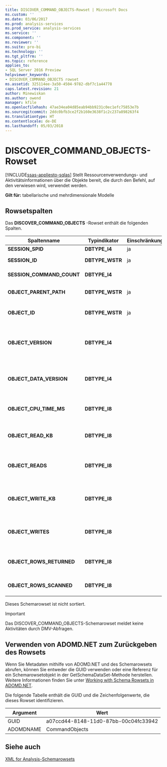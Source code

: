 ```yaml
---
title: DISCOVER_COMMAND_OBJECTS-Rowset | Microsoft Docs
ms.custom: ''
ms.date: 03/06/2017
ms.prod: analysis-services
ms.prod_service: analysis-services
ms.service: ''
ms.component: ''
ms.reviewer: ''
ms.suite: pro-bi
ms.technology: ''
ms.tgt_pltfrm: ''
ms.topic: reference
applies_to:
- SQL Server 2016 Preview
helpviewer_keywords:
- DISCOVER_COMMAND_OBJECTS rowset
ms.assetid: 325114ee-3a50-4504-9782-dbf7c1a44778
caps.latest.revision: 21
author: Minewiskan
ms.author: owend
manager: kfile
ms.openlocfilehash: 47ae34ea04d85eab94bb9231c0ec1efc75853e7b
ms.sourcegitcommit: 2ddc0bfb3ce2f2b160e3638f1c2c237a898263f4
ms.translationtype: HT
ms.contentlocale: de-DE
ms.lasthandoff: 05/03/2018
---
```

# <a name="discovercommandobjects-rowset"></a>DISCOVER_COMMAND_OBJECTS-Rowset
[!INCLUDE[ssas-appliesto-sqlas](../../../includes/ssas-appliesto-sqlas.md)]
  Stellt Ressourcenverwendungs- und Aktivitätsinformationen über die Objekte bereit, die durch den Befehl, auf den verwiesen wird, verwendet werden.  
  
 **Gilt für:** tabellarische und mehrdimensionale Modelle  
  
## <a name="rowset-columns"></a>Rowsetspalten  
 Das **DISCOVER_COMMAND_OBJECTS** -Rowset enthält die folgenden Spalten.  
  
|Spaltenname|Typindikator|Einschränkung|Description|  
|-----------------|--------------------|-----------------|-----------------|  
|**SESSION_SPID**|**DBTYPE_I4**|ja|Die Sitzungs-ID.|  
|**SESSION_ID**|**DBTYPE_WSTR**|ja|Die eindeutige Sitzungs-ID als GUID.|  
|**SESSION_COMMAND_COUNT**|**DBTYPE_I4**||Die Sequenznummer des Befehls.|  
|**OBJECT_PARENT_PATH**|**DBTYPE_WSTR**|ja|Der Pfad zu dem übergeordneten Element des aktuellen Objekts.|  
|**OBJECT_ID**|**DBTYPE_WSTR**|ja|Die ID des Objekts, die bei dessen Erstellung definiert wurde.|  
|**OBJECT_VERSION**|**DBTYPE_I4**||Die Metadatenversionsnummer des Objekts, diese Nummer ändert sich jedes Mal, wenn das Objekt geändert wird.|  
|**OBJECT_DATA_VERSION**|**DBTYPE_I4**||Die Herkunftszahl der Daten in dem Objekt. Diese Zahl erhöht sich jedes Mal, wenn das Objekt verarbeitet wird.|  
|**OBJECT_CPU_TIME_MS**|**DBTYPE_I8**||Die CPU-Zeit in Millisekunden, die seit dem Start des Befehls vom Objekt beansprucht wurde.|  
|**OBJECT_READ_KB**|**DBTYPE_I8**||Der akkumulierte Wert der seit dem Start des Befehls von dem Objekt gelesenen Daten in KB.|  
|**OBJECT_READS**|**DBTYPE_I8**||Die akkumulierte Zahl der seit dem Start des Befehls von dem Objekt ausgeführten Lesevorgänge.|  
|**OBJECT_WRITE_KB**|**DBTYPE_I8**||Der akkumulierte Wert der seit dem Start des Befehls von dem Objekt geschriebenen Daten in KB.|  
|**OBJECT_WRITES**|**DBTYPE_I8**||Die akkumulierte Zahl der seit dem Start des Befehls von dem Objekt ausgeführten Schreibvorgänge.|  
|**OBJECT_ROWS_RETURNED**|**DBTYPE_I8**||Die Anzahl der seit dem Start des Befehls von dem Objekt an den Aufrufer zurückgegebenen Zeilen.|  
|**OBJECT_ROWS_SCANNED**|**DBTYPE_I8**||Die Anzahl der seit dem Start des Befehls von dem Objekt gescannten Zeilen.|  
  
 Dieses Schemarowset ist nicht sortiert.  
  
> [!IMPORTANT]  
>  Das DISCOVER_COMMAND_OBJECTS-Schemarowset meldet keine Aktivitäten durch DMV-Abfragen.  
  
## <a name="using-adomdnet-to-return-the-rowset"></a>Verwenden von ADOMD.NET zum Zurückgeben des Rowsets  
 Wenn Sie Metadaten mithilfe von ADOMD.NET und des Schemarowsets abrufen, können Sie entweder die GUID verwenden oder eine Referenz für ein Schemarowsetobjekt in der GetSchemaDataSet-Methode herstellen. Weitere Informationen finden Sie unter [Working with Schema Rowsets in ADOMD.NET](../../../analysis-services/multidimensional-models-adomd-net-client/retrieving-metadata-working-with-schema-rowsets.md).  
  
 Die folgende Tabelle enthält die GUID und die Zeichenfolgenwerte, die dieses Rowset identifizieren.  
  
|Argument|Wert|  
|--------------|-----------|  
|GUID|a07ccd44-8148-11d0-87bb-00c04fc33942|  
|ADOMDNAME|CommandObjects|  
  
## <a name="see-also"></a>Siehe auch  
 [XML for Analysis-Schemarowsets](../../../analysis-services/schema-rowsets/xml/xml-for-analysis-schema-rowsets.md)  
  
  
